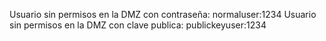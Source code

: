 Usuario sin permisos en la DMZ con contraseña: normaluser:1234
Usuario sin permisos en la DMZ con clave publica: publickeyuser:1234
